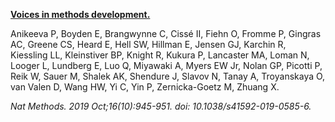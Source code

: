 [**Voices in methods development.**](https://www.ncbi.nlm.nih.gov/pubmed/31562479)

Anikeeva P, Boyden E, Brangwynne C, Cissé II, Fiehn O, Fromme P, Gingras AC, Greene CS, Heard E, Hell SW, Hillman E, Jensen GJ, Karchin R, Kiessling LL, Kleinstiver BP, Knight R, Kukura P, Lancaster MA, Loman N, Looger L, Lundberg E, Luo Q, Miyawaki A, Myers EW Jr, Nolan GP, Picotti P, Reik W, Sauer M, Shalek AK, Shendure J, Slavov N, Tanay A, Troyanskaya O, van Valen D, Wang HW, Yi C, Yin P, Zernicka-Goetz M, Zhuang X.

*Nat Methods. 2019 Oct;16(10):945-951. doi: 10.1038/s41592-019-0585-6.*

